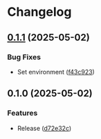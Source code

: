 # Changelog

## [0.1.1](https://github.com/koki-develop/samari-api/compare/v0.1.0...v0.1.1) (2025-05-02)


### Bug Fixes

* Set environment ([f43c923](https://github.com/koki-develop/samari-api/commit/f43c9230b198e0234ac024343a5257c217751c7e))

## 0.1.0 (2025-05-02)


### Features

* Release ([d72e32c](https://github.com/koki-develop/samari-api/commit/d72e32c7c6cbf514db9d5a0b50fc184390f252c3))
